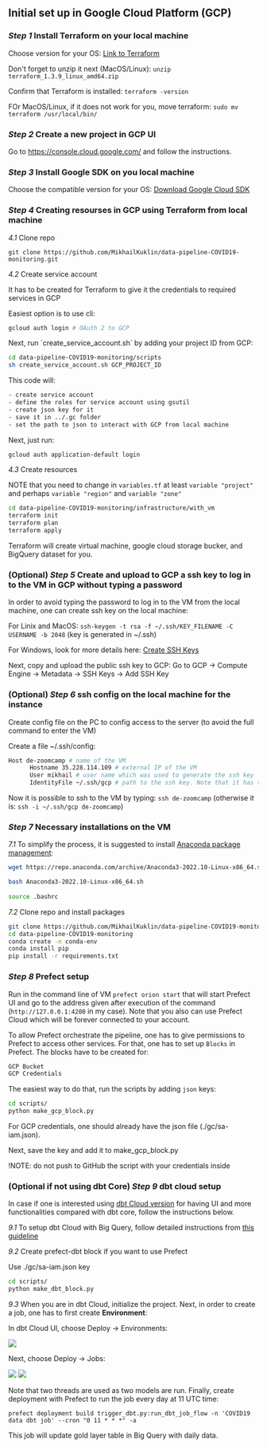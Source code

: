 ## Initial set up in Google Cloud Platform (GCP)

### *Step 1* Install Terraform on your local machine

Choose version for your OS: [Link to Terraform](https://developer.hashicorp.com/terraform/downloads?product_intent=terraform)

Don't forget to unzip it next (MacOS/Linux): `unzip terraform_1.3.9_linux_amd64.zip`

Confirm that Terraform is installed: `terraform -version`

FOr MacOS/Linux, if it does not work for you, move terraform: `sudo mv terraform /usr/local/bin/`

### *Step 2* Create a new project in GCP UI

Go to https://console.cloud.google.com/ and follow the instructions.

### *Step 3* Install Google SDK on you local machine

Choose the compatible version for your OS: [Download Google Cloud SDK](https://cloud.google.com/sdk/docs/install)

### *Step 4* Creating resourses in GCP using Terraform from local machine

 *4.1* Clone repo
 
 `git clone https://github.com/MikhailKuklin/data-pipeline-COVID19-monitoring.git`

 *4.2* Create service account 
 
 It has to be created for Terraform to give it the credentials to required services in GCP

 Easiest option is to use cli:

 ```sh
 gcloud auth login # OAuth 2 to GCP
 ```

 Next, run ´create_service_account.sh´ by adding your project ID from GCP:
 
 ```sh
 cd data-pipeline-COVID19-monitoring/scripts
 sh create_service_account.sh GCP_PROJECT_ID
 ```
 
 This code will:
 
  ```sh
 - create service account
 - define the roles for service account using gsutil
 - create json key for it
 - save it in ../.gc folder
 - set the path to json to interact with GCP from local machine
 ```

 Next, just run:

 ```sh
 gcloud auth application-default login
 ```

 *4.3* Create resources
 
 NOTE that you need to change in `variables.tf` at least `variable "project"` and perhaps `variable "region"` and `variable "zone"`
 
 ```sh
 cd data-pipeline-COVID19-monitoring/infrastructure/with_vm
 terraform init
 terraform plan
 terraform apply
 ```

 Terraform will create virtual machine, google cloud storage bucker, and BigQuery dataset for you.

### (Optional) *Step 5* Create and upload to GCP a ssh key to log in to the VM in GCP without typing a password

In order to avoid typing the password to log in to the VM from the local machine, one can create ssh key on the local machine:

For Linix and MacOS: `ssh-keygen -t rsa -f ~/.ssh/KEY_FILENAME -C USERNAME -b 2048` (key is generated in ~/.ssh)

For Windows, look for more details here: [Create SSH Keys](https://cloud.google.com/compute/docs/connect/create-ssh-keys)

Next, copy and upload the public ssh key to GCP: Go to GCP -> Compute Engine -> Metadata -> SSH Keys -> Add SSH Key

### (Optional) *Step 6* ssh config on the local machine for the instance 

Create config file on the PC to config access to the server (to avoid the full command to enter the VM)

Create a file ~/.ssh/config:

  ```sh
  Host de-zoomcamp # name of the VM
        Hostname 35.228.114.109 # external IP of the VM
        User mikhail # user name which was used to generate the ssh key
        IdentityFile ~/.ssh/gcp # path to the ssh key. Note that it has to be absolute path for Windows
  ```

Now it is possible to ssh to the VM by typing: `ssh de-zoomcamp` (otherwise it is: `ssh -i ~/.ssh/gcp de-zoomcamp`)

### *Step 7* Necessary installations on the VM

 *7.1* To simplify the process, it is suggested to install [Anaconda package management](https://www.anaconda.com/products/distribution):

 ```sh
 wget https://repo.anaconda.com/archive/Anaconda3-2022.10-Linux-x86_64.sh

 bash Anaconda3-2022.10-Linux-x86_64.sh
  
 source .bashrc
 ```

 *7.2* Clone repo and install packages

```sh
git clone https://github.com/MikhailKuklin/data-pipeline-COVID19-monitoring.git
cd data-pipeline-COVID19-monitoring
conda create -n conda-env
conda install pip
pip install -r requirements.txt
```

### *Step 8* Prefect setup
  
Run in the command line of VM `prefect orion start` that will start Prefect UI and go to the address given after execution of the command (`http://127.0.0.1:4200` in my case). Note that you also can use Prefect Cloud which will be forever connected to your account.

To allow Prefect orchestrate the pipeline, one has to give permissions to Prefect to access other services. For that, one has to set up `Blocks` in Prefect. The blocks have to be created for:

```sh
GCP Bucket
GCP Credentials
```

The easiest way to do that, run the scripts by adding `json` keys:

```sh
cd scripts/
python make_gcp_block.py
```

For GCP credentials, one should already have the json file (./gc/sa-iam.json).

Next, save the key and add it to make_gcp_block.py

!NOTE: do not push to GitHub the script with your credentials inside

### (Optional if not using dbt Core) *Step 9* dbt cloud setup
  
In case if one is interested using [dbt Cloud version](https://www.getdbt.com/blog/introducing-dbt-cloud/) for having UI and more functionalities compared with dbt core, follow the instructions below.

*9.1* To setup dbt Cloud with Big Query, follow detailed instructions from [this guideline](https://github.com/DataTalksClub/data-engineering-zoomcamp/blob/main/week_4_analytics_engineering/dbt_cloud_setup.md)

*9.2* Create prefect-dbt block if you want to use Prefect

Use ./gc/sa-iam.json key

```sh
cd scripts/
python make_dbt_block.py
```

*9.3* When you are in dbt Cloud, initialize the project. Next, in order to create a job, one has to first create **Environment**:

In dbt Cloud UI, choose Deploy -> Environments:

![](images/dbt_environment.png)

Next, choose Deploy -> Jobs:

![](images/dbt_jobs.png)
![](images/dbt_jobs2.png)

Note that two threads are used as two models are run. Finally, create deployment with Prefect to run the job every day at 11 UTC time:

`prefect deployment build trigger_dbt.py:run_dbt_job_flow -n 'COVID19 data dbt job' --cron "0 11 * * *" -a`

This job will update gold layer table in Big Query with daily data.
